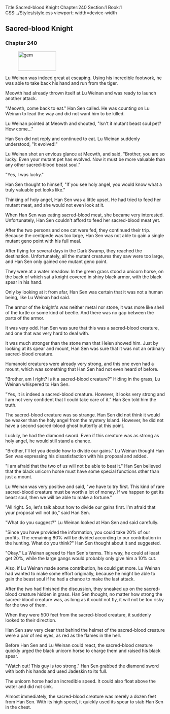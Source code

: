 Title:Sacred-blood Knight 
Chapter:240 
Section:1 
Book:1 
CSS:../Styles/style.css 
viewport: width=device-width
  
## Sacred-blood Knight
### Chapter 240
  
<figure>
	<img src="../Images/gem.gif" alt="gem" id="gem" width="120" height="60" />
</figure>
  

  
Lu Weinan was indeed great at escaping. Using his incredible footwork, he was able to take back his hand and run from the tiger.

Meowth had already thrown itself at Lu Weinan and was ready to launch another attack.

"Meowth, come back to eat." Han Sen called. He was counting on Lu Weinan to lead the way and did not want him to be killed.

Lu Weinan pointed at Meowth and shouted, "Isn't it mutant beast soul pet? How come…"

Han Sen did not reply and continued to eat. Lu Weinan suddenly understood, "It evolved!"

Lu Weinan shot an envious glance at Meowth, and said, "Brother, you are so lucky. Even your mutant pet has evolved. Now it must be more valuable than any other sacred-blood beast soul."

"Yes, I was lucky."

Han Sen thought to himself, "If you see holy angel, you would know what a truly valuable pet looks like."

Thinking of holy angel, Han Sen was a little upset. He had tried to feed her mutant meat, and she would not even look at it.

When Han Sen was eating sacred-blood meat, she became very interested. Unfortunately, Han Sen couldn't afford to feed her sacred-blood meat yet.

After the two persons and one cat were fed, they continued their trip. Because the centipede was too large, Han Sen was not able to gain a single mutant geno point with his full meal.

After flying for several days in the Dark Swamp, they reached the destination. Unfortunately, all the mutant creatures they saw were too large, and Han Sen only gained one mutant geno point.

They were at a water meadow. In the green grass stood a unicorn horse, on the back of which sat a knight covered in shiny black armor, with the black spear in his hand.

Only by looking at it from afar, Han Sen was certain that it was not a human being, like Lu Weinan had said.

The armor of the knight's was neither metal nor stone, it was more like shell of the turtle or some kind of beetle. And there was no gap between the parts of the armor.

It was very odd. Han Sen was sure that this was a sacred-blood creature, and one that was very hard to deal with.

It was much stronger than the stone man that Helen showed him. Just by looking at its spear and mount, Han Sen was sure that it was not an ordinary sacred-blood creature.

Humanoid creatures were already very strong, and this one even had a mount, which was something that Han Sen had not even heard of before.

"Brother, am I right? Is it a sacred-blood creature?" Hiding in the grass, Lu Weinan whispered to Han Sen.

"Yes, it is indeed a sacred-blood creature. However, it looks very strong and I am not very confident that I could take care of it." Han Sen told him the truth.

The sacred-blood creature was so strange. Han Sen did not think it would be weaker than the holy angel from the mystery Island. However, he did not have a second sacred-blood ghost butterfly at this point.

Luckily, he had the diamond sword. Even if this creature was as strong as holy angel, he would still stand a chance.

"Brother, I'll let you decide how to divide our gains." Lu Weinan thought Han Sen was expressing his dissatisfaction with his proposal and added.

"I am afraid that the two of us will not be able to beat it." Han Sen believed that the black unicorn horse must have some special functions other than just a mount.

Lu Weinan was very positive and said, "we have to try first. This kind of rare sacred-blood creature must be worth a lot of money. If we happen to get its beast soul, then we will be able to make a fortune."

"All right. So, let's talk about how to divide our gains first. I'm afraid that your proposal will not do," said Han Sen.

"What do you suggest?" Lu Weinan looked at Han Sen and said carefully.

"Since you have provided the information, you could take 20% of our profits. The remaining 80% will be divided according to our contribution in the hunting. What do you think?" Han Sen thought about it and suggested.

"Okay." Lu Weinan agreed to Han Sen's terms. This way, he could at least get 20%, while the large gangs would probably only give him a 10% cut.

Also, if Lu Weinan made some contribution, he could get more. Lu Weinan had wanted to make some effort originally, because he might be able to gain the beast soul if he had a chance to make the last attack.

After the two had finished the discussion, they sneaked up on the sacred-blood creature hidden in grass. Han Sen thought, no matter how strong the sacred-blood creature was, as long as it could not fly, it will not be too risky for the two of them.

When they were 500 feet from the sacred-blood creature, it suddenly looked to their direction.

Han Sen saw very clear that behind the helmet of the sacred-blood creature were a pair of red eyes, as red as the flames in the hell.

Before Han Sen and Lu Weinan could react, the sacred-blood creature quickly urged the black unicorn horse to charge them and raised his black spear.

"Watch out! This guy is too strong." Han Sen grabbed the diamond sword with both his hands and used Jadeskin to its full.

The unicorn horse had an incredible speed. It could also float above the water and did not sink.

Almost immediately, the sacred-blood creature was merely a dozen feet from Han Sen. With its high speed, it quickly used its spear to stab Han Sen in the chest.